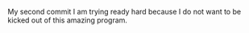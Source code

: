 My second commit
I am trying ready hard because I do not want to be kicked out of this amazing program.
